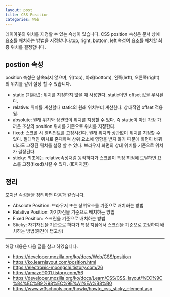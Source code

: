 ```yaml
---
layout: post
title: CSS Position
categories: Web
---
```


레이아웃의 위치를 지정할 수 있는 속성이 있습니다. CSS position 속성은 문서 상에 요소를 배치하는 방법을 지정합니다.top, right, bottom, left 속성이 요소를 배치할 최종 위치를 결정합니다.

## postion 속성

position 속성은 상속되지 않으며, 위(top), 아래(bottom), 왼쪽(left), 오른쪽(right) 의 위치를 같이 설정 할 수 있습니다.

- static (기본값): 위치를 지정하지 않을 때 사용한다. static이면 offset 값을 무시된다.
- relative: 위치를 계산할때 static의 원래 위치부터 계산한다. 상대적인 offset 적용됨.
- absolute: 원래 위치와 상관없이 위치를 지정할 수 있다. 즉 static이 아닌 가장 가까운 조상의 position 위치를 기준으로 위치를 지정한다.
- fixed: 스크롤 시 엘리먼트를 고정시킨다. 원래 위치와 상관없이 위치를 지정할 수 있다. 절대적인 위치로 존재하며 상위 요소에 영향을 받지 않기 때문에 화면이 바뀌더라도 고정된 위치를 설정 할 수 있다. 브라우저 화면의 상대 위치를 기준으로 위치가 결정된다.
- sticky: 최초에는 relative속성처럼 동작하다가 스크롤이 특정 지점에 도달하면 요소를 고정(fixed)시킬 수 있다. (IE미지원)

## 정리

포지션 속성들을 정리하면 다음과 같습니다.

- Absolute Position: 브라우저 또는 상위요소를 기준으로 배치하는 방법
- Relative Position: 자기자신을 기준으로 배치하는 방법
- Fixed Position: 스크린을 기준으로 배치하는 방법
- Sticky: 자기자신을 기준으로 하다가 특정 지점에서 스크린을 기준으로 고정하여 배치하는 방법(중간에 탭고성)

---

해당 내용은 다음 글을 참고 하였습니다.

- https://developer.mozilla.org/ko/docs/Web/CSS/position
- https://ko.learnlayout.com/position.html
- https://electronic-moongchi.tistory.com/26
- https://amaze9001.tistory.com/56
- https://developer.mozilla.org/ko/docs/Learn/CSS/CSS_layout/%EC%9C%84%EC%B9%98%EC%9E%A1%EA%B8%B0
- https://www.w3schools.com/howto/howto_css_sticky_element.asp
